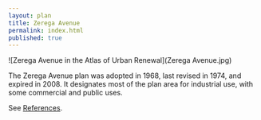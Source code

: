 ```yaml
---
layout: plan
title: Zerega Avenue
permalink: index.html
published: true
---
```


![Zerega Avenue in the Atlas of Urban Renewal](Zerega Avenue.jpg)

The Zerega Avenue plan was adopted in 1968, last revised in 1974, and expired in 2008. It designates most of the plan area for industrial use, with some commercial and public uses.

See [References](http://www.urbanreviewer.org/#page=references.html).